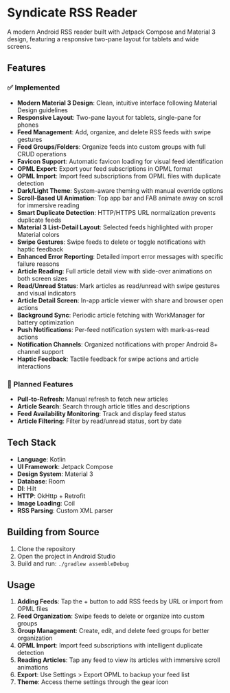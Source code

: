 # Syndicate RSS Reader

A modern Android RSS reader built with Jetpack Compose and Material 3 design, featuring a responsive two-pane layout for tablets and wide screens.

## Features

### ✅ Implemented
- **Modern Material 3 Design**: Clean, intuitive interface following Material Design guidelines
- **Responsive Layout**: Two-pane layout for tablets, single-pane for phones
- **Feed Management**: Add, organize, and delete RSS feeds with swipe gestures
- **Feed Groups/Folders**: Organize feeds into custom groups with full CRUD operations
- **Favicon Support**: Automatic favicon loading for visual feed identification
- **OPML Export**: Export your feed subscriptions in OPML format
- **OPML Import**: Import feed subscriptions from OPML files with duplicate detection
- **Dark/Light Theme**: System-aware theming with manual override options
- **Scroll-Based UI Animation**: Top app bar and FAB animate away on scroll for immersive reading
- **Smart Duplicate Detection**: HTTP/HTTPS URL normalization prevents duplicate feeds
- **Material 3 List-Detail Layout**: Selected feeds highlighted with proper Material colors
- **Swipe Gestures**: Swipe feeds to delete or toggle notifications with haptic feedback
- **Enhanced Error Reporting**: Detailed import error messages with specific failure reasons
- **Article Reading**: Full article detail view with slide-over animations on both screen sizes
- **Read/Unread Status**: Mark articles as read/unread with swipe gestures and visual indicators
- **Article Detail Screen**: In-app article viewer with share and browser open actions
- **Background Sync**: Periodic article fetching with WorkManager for battery optimization
- **Push Notifications**: Per-feed notification system with mark-as-read actions
- **Notification Channels**: Organized notifications with proper Android 8+ channel support
- **Haptic Feedback**: Tactile feedback for swipe actions and article interactions

### 🚧 Planned Features
- **Pull-to-Refresh**: Manual refresh to fetch new articles
- **Article Search**: Search through article titles and descriptions
- **Feed Availability Monitoring**: Track and display feed status
- **Article Filtering**: Filter by read/unread status, sort by date

## Tech Stack

- **Language**: Kotlin
- **UI Framework**: Jetpack Compose
- **Design System**: Material 3
- **Database**: Room
- **DI**: Hilt
- **HTTP**: OkHttp + Retrofit
- **Image Loading**: Coil
- **RSS Parsing**: Custom XML parser

## Building from Source

1. Clone the repository
2. Open the project in Android Studio
3. Build and run: `./gradlew assembleDebug`

## Usage

1. **Adding Feeds**: Tap the + button to add RSS feeds by URL or import from OPML files
2. **Feed Organization**: Swipe feeds to delete or organize into custom groups
3. **Group Management**: Create, edit, and delete feed groups for better organization
4. **OPML Import**: Import feed subscriptions with intelligent duplicate detection
5. **Reading Articles**: Tap any feed to view its articles with immersive scroll animations
6. **Export**: Use Settings > Export OPML to backup your feed list
7. **Theme**: Access theme settings through the gear icon